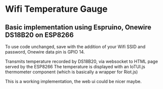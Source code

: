# Wifi Temperature Gauge
## Basic implementation using Espruino, Onewire DS18B20 on ESP8266

To use code unchanged, save with the addition of your Wifi SSID and password, 
Onewire data pin is GPIO 14.

Transmits temperature recorded by DS18B20, via websocket to HTML page served by the ESP8266
The temperature is displayed with an IoTUI.js thermometer component (which is basically a wrapper for Riot.js)

This is a working implementation, the web ui could be nicer maybe.